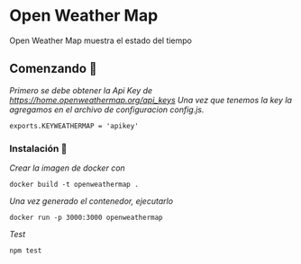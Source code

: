# Open Weather Map
Open Weather Map muestra el estado del tiempo  

## Comenzando 🚀

_Primero se debe obtener la Api Key de https://home.openweathermap.org/api_keys_ 
_Una vez que tenemos la key la agregamos en el archivo de configuracion config.js._

```
exports.KEYWEATHERMAP = 'apikey'
```

### Instalación 🔧

_Crear la imagen de docker con_

```
docker build -t openweathermap . 
```

_Una vez generado el contenedor, ejecutarlo_

```
docker run -p 3000:3000 openweathermap
```

_Test_

```
npm test
```
